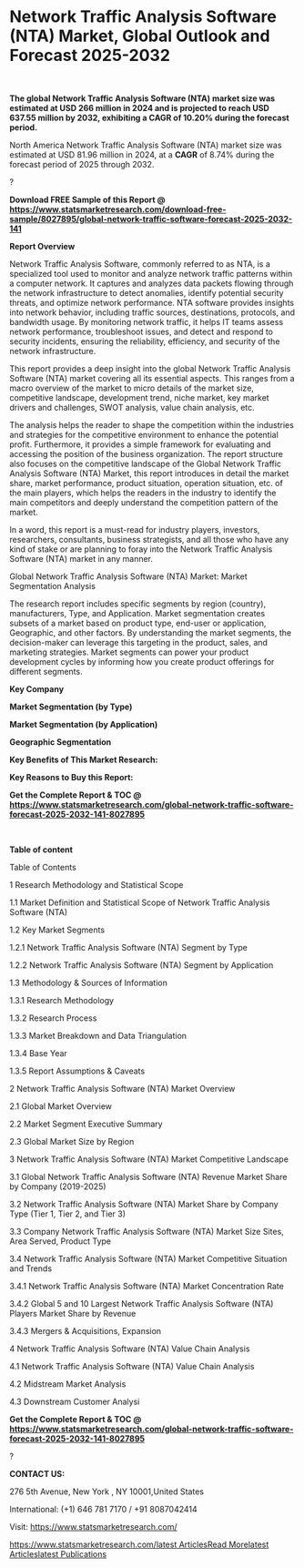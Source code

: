 <h1>Network Traffic Analysis Software (NTA) Market, Global Outlook and Forecast 2025-2032</h1><br/><p><strong>The global Network Traffic Analysis Software (NTA) market size was estimated at USD 266 million in 2024 and is projected to reach USD 637.55 million by 2032, exhibiting a <strong>CAGR</strong> of 10.20% during the forecast period.</strong></p>
 
 
 
 <p>North America Network Traffic Analysis Software (NTA) market size was estimated at USD 81.96 million in 2024, at a <strong>CAGR</strong> of 8.74% during the forecast period of 2025 through 2032.</p>
 
 
 
 <p>? </p>
 
 
 
 <p><strong>Download FREE Sample of this Report @ <a href="https://www.statsmarketresearch.com/download-free-sample/8027895/global-network-traffic-software-forecast-2025-2032-141">https://www.statsmarketresearch.com/download-free-sample/8027895/global-network-traffic-software-forecast-2025-2032-141</a></strong></p>
 
 
 
 <p><strong>Report Overview</strong></p>
 
 
 
 <p>Network Traffic Analysis Software, commonly referred to as NTA, is a specialized tool used to monitor and analyze network traffic patterns within a computer network. It captures and analyzes data packets flowing through the network infrastructure to detect anomalies, identify potential security threats, and optimize network performance. NTA software provides insights into network behavior, including traffic sources, destinations, protocols, and bandwidth usage. By monitoring network traffic, it helps IT teams assess network performance, troubleshoot issues, and detect and respond to security incidents, ensuring the reliability, efficiency, and security of the network infrastructure.</p>
 
 
 
 <p>This report provides a deep insight into the global Network Traffic Analysis Software (NTA) market covering all its essential aspects. This ranges from a macro overview of the market to micro details of the market size, competitive landscape, development trend, niche market, key market drivers and challenges, SWOT analysis, value chain analysis, etc.</p>
 
 
 
 <p>The analysis helps the reader to shape the competition within the industries and strategies for the competitive environment to enhance the potential profit. Furthermore, it provides a simple framework for evaluating and accessing the position of the business organization. The report structure also focuses on the competitive landscape of the Global Network Traffic Analysis Software (NTA) Market, this report introduces in detail the market share, market performance, product situation, operation situation, etc. of the main players, which helps the readers in the industry to identify the main competitors and deeply understand the competition pattern of the market.</p>
 
 
 
 <p>In a word, this report is a must-read for industry players, investors, researchers, consultants, business strategists, and all those who have any kind of stake or are planning to foray into the Network Traffic Analysis Software (NTA) market in any manner.</p>
 
 
 
 <p>Global Network Traffic Analysis Software (NTA) Market: Market Segmentation Analysis</p>
 
 
 
 <p>The research report includes specific segments by region (country), manufacturers, Type, and Application. Market segmentation creates subsets of a market based on product type, end-user or application, Geographic, and other factors. By understanding the market segments, the decision-maker can leverage this targeting in the product, sales, and marketing strategies. Market segments can power your product development cycles by informing how you create product offerings for different segments.</p>
 
 
 
 <p><strong>Key Company</strong></p>
 
 
 
 <p><strong>Market Segmentation (by Type)</strong></p>
 
 
 
 <p><strong>Market Segmentation (<strong>by Application</strong>)</strong></p>
 
 
 
 <p><strong>Geographic Segmentation</strong></p>
 
 
 
 <p><strong>Key Benefits of This Market Research:</strong></p>
 
 
 
 <p><strong>Key <strong>Reasons to Buy</strong> this Report:</strong></p>
 
 
 
 <div><b>Get the Complete Report & TOC @ <a href="https://www.statsmarketresearch.com/global-network-traffic-software-forecast-2025-2032-141-8027895">https://www.statsmarketresearch.com/global-network-traffic-software-forecast-2025-2032-141-8027895</a></b></div>
 
 
 
 <p><br />
 
 <b>Table of content</b></p>
 
 
 
 <p>Table of Contents<br />
 
 1 Research Methodology and Statistical Scope<br />
 
 1.1 Market Definition and Statistical Scope of Network Traffic Analysis Software (NTA)<br />
 
 1.2 Key Market Segments<br />
 
 1.2.1 Network Traffic Analysis Software (NTA) Segment by Type<br />
 
 1.2.2 Network Traffic Analysis Software (NTA) Segment by Application<br />
 
 1.3 Methodology & Sources of Information<br />
 
 1.3.1 Research Methodology<br />
 
 1.3.2 Research Process<br />
 
 1.3.3 Market Breakdown and Data Triangulation<br />
 
 1.3.4 Base Year<br />
 
 1.3.5 Report Assumptions & Caveats<br />
 
 2 Network Traffic Analysis Software (NTA) Market Overview<br />
 
 2.1 Global Market Overview<br />
 
 2.2 Market Segment Executive Summary<br />
 
 2.3 Global Market Size by Region<br />
 
 3 Network Traffic Analysis Software (NTA) Market Competitive Landscape<br />
 
 3.1 Global Network Traffic Analysis Software (NTA) Revenue Market Share by Company (2019-2025)<br />
 
 3.2 Network Traffic Analysis Software (NTA) Market Share by Company Type (Tier 1, Tier 2, and Tier 3)<br />
 
 3.3 Company Network Traffic Analysis Software (NTA) Market Size Sites, Area Served, Product Type<br />
 
 3.4 Network Traffic Analysis Software (NTA) Market Competitive Situation and Trends<br />
 
 3.4.1 Network Traffic Analysis Software (NTA) Market Concentration Rate<br />
 
 3.4.2 Global 5 and 10 Largest Network Traffic Analysis Software (NTA) Players Market Share by Revenue<br />
 
 3.4.3 Mergers & Acquisitions, Expansion<br />
 
 4 Network Traffic Analysis Software (NTA) Value Chain Analysis<br />
 
 4.1 Network Traffic Analysis Software (NTA) Value Chain Analysis<br />
 
 4.2 Midstream Market Analysis<br />
 
 4.3 Downstream Customer Analysi</p>
 
 
 
 <div><b>Get the Complete Report & TOC @ <a href="https://www.statsmarketresearch.com/global-network-traffic-software-forecast-2025-2032-141-8027895">https://www.statsmarketresearch.com/global-network-traffic-software-forecast-2025-2032-141-8027895</a></b></div>
 
 
 
 <p>? </p>
 
 
 
 <p><b>CONTACT US:</b><br />
 
 276 5th Avenue, New York , NY 10001,United States<br />
 
 International: (+1) 646 781 7170 / +91 8087042414<br />
 
 Visit: <a href="https://www.statsmarketresearch.com/">https://www.statsmarketresearch.com/</a><br />
 
 <a href="https://gyeongbokgung.com">https://www.statsmarketresearch.com/</a><a href="https://hallyeomaritime.com">latest Articles</a><a href="https://jingwansa.com">Read More</a><a href="https://nguoiviet.jp/">latest Articles</a><a href="https://www.intelmarketresearch.com/">latest Publications</a></p>